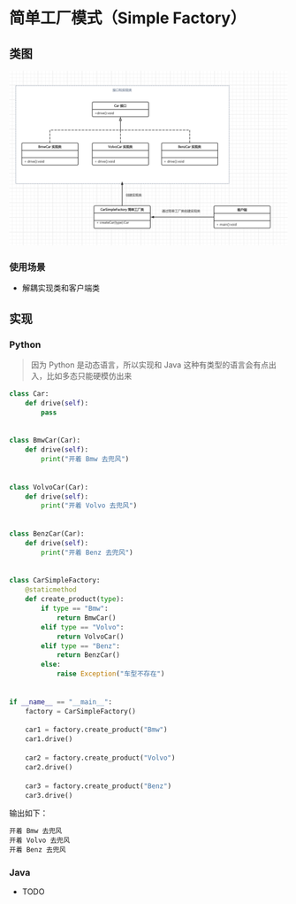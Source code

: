 # 简单工厂模式（Simple Factory）

## 类图

![](https://raw.githubusercontent.com/hsxhr-10/Blog/master/image/%E8%AE%BE%E8%AE%A1%E6%A8%A1%E5%BC%8F-12.png)

### 使用场景

- 解耦实现类和客户端类

## 实现

### Python

> 因为 Python 是动态语言，所以实现和 Java 这种有类型的语言会有点出入，比如多态只能硬模仿出来

```python
class Car:
    def drive(self):
        pass


class BmwCar(Car):
    def drive(self):
        print("开着 Bmw 去兜风")


class VolvoCar(Car):
    def drive(self):
        print("开着 Volvo 去兜风")


class BenzCar(Car):
    def drive(self):
        print("开着 Benz 去兜风")


class CarSimpleFactory:
    @staticmethod
    def create_product(type):
        if type == "Bmw":
            return BmwCar()
        elif type == "Volvo":
            return VolvoCar()
        elif type == "Benz":
            return BenzCar()
        else:
            raise Exception("车型不存在")


if __name__ == "__main__":
    factory = CarSimpleFactory()

    car1 = factory.create_product("Bmw")
    car1.drive()

    car2 = factory.create_product("Volvo")
    car2.drive()

    car3 = factory.create_product("Benz")
    car3.drive()
```

输出如下：

```BASH
开着 Bmw 去兜风
开着 Volvo 去兜风
开着 Benz 去兜风
```

### Java

- TODO
